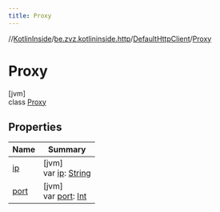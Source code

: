 ```yaml
---
title: Proxy
---
```

//[KotlinInside](../../../../index.html)/[be.zvz.kotlininside.http](../../index.html)/[DefaultHttpClient](../index.html)/[Proxy](index.html)



# Proxy



[jvm]\
class [Proxy](index.html)



## Properties


| Name | Summary |
|---|---|
| [ip](ip.html) | [jvm]<br>var [ip](ip.html): [String](https://kotlinlang.org/api/latest/jvm/stdlib/kotlin/-string/index.html) |
| [port](port.html) | [jvm]<br>var [port](port.html): [Int](https://kotlinlang.org/api/latest/jvm/stdlib/kotlin/-int/index.html) |


